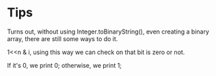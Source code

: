 # Tips

Turns out, without using Integer.toBinaryString(), even creating a binary array, there are still some ways to do it.

1<<n & i, using this way we can check on that bit is zero or not. 

If it's 0, we print 0; otherwise, we print 1;
